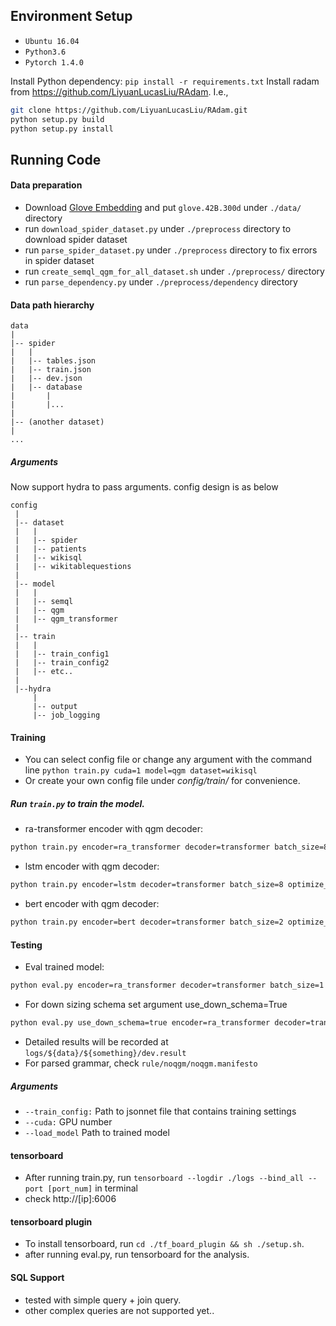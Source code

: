 ## Environment Setup

* `Ubuntu 16.04`
* `Python3.6`
* `Pytorch 1.4.0`

Install Python dependency: `pip install -r requirements.txt`
Install radam from https://github.com/LiyuanLucasLiu/RAdam. I.e.,
```bash
git clone https://github.com/LiyuanLucasLiu/RAdam.git
python setup.py build
python setup.py install
```


## Running Code

#### Data preparation

* Download [Glove Embedding](https://nlp.stanford.edu/data/wordvecs/glove.42B.300d.zip) and put `glove.42B.300d` under `./data/` directory  
* run `download_spider_dataset.py` under `./preprocess` directory to download spider dataset
* run `parse_spider_dataset.py` under `./preprocess` directory to fix errors in spider dataset
* run `create_semql_qgm_for_all_dataset.sh` under `./preprocess/` directory
* run `parse_dependency.py` under `./preprocess/dependency` directory
#### Data path hierarchy
```
data
|
|-- spider
|   |
|   |-- tables.json
|   |-- train.json
|   |-- dev.json
|   |-- database
|       |
|       |...
|
|-- (another dataset)
|
...
```


##### Arguments

Now support hydra to pass arguments.
config design is as below
```
config
 |
 |-- dataset
 |   |
 |   |-- spider
 |   |-- patients
 |   |-- wikisql
 |   |-- wikitablequestions
 |
 |-- model
 |   | 
 |   |-- semql
 |   |-- qgm
 |   |-- qgm_transformer
 |
 |-- train    
 |   |
 |   |-- train_config1
 |   |-- train_config2
 |   |-- etc..
 |
 |--hydra
     |
     |-- output
     |-- job_logging
```

#### Training
* You can select config file or change any argument with the command line `python train.py cuda=1 model=qgm dataset=wikisql`
* Or create your own config file under *config/train/* for convenience.

##### Run `train.py` to train the model.


* ra-transformer encoder with qgm decoder:
```bash
python train.py encoder=ra_transformer decoder=transformer batch_size=8 optimize_freq=16 tag=${something}
```
* lstm encoder with qgm decoder:
```bash
python train.py encoder=lstm decoder=transformer batch_size=8 optimize_freq=16 tag=${something}
```
* bert encoder with qgm decoder:
```bash
python train.py encoder=bert decoder=transformer batch_size=2 optimize_freq=4 tag=${something}
```

#### Testing

* Eval trained model:
```bash
python eval.py encoder=ra_transformer decoder=transformer batch_size=1 load_model=logs/${date}/${something}/model/best_model.pt
```
* For down sizing schema set argument use_down_schema=True
```bash
python eval.py use_down_schema=true encoder=ra_transformer decoder=transformer batch_size=1 load_model=logs/${date}/${something}/model/best_model.pt
```

* Detailed results will be recorded at `logs/${data}/${something}/dev.result`
* For parsed grammar, check `rule/noqgm/noqgm.manifesto`

##### Arguments

* `--train_config:` Path to jsonnet file that contains training settings  
* `--cuda:` GPU number  
* `--load_model` Path to trained model  

#### tensorboard

* After running train.py, run `tensorboard --logdir ./logs --bind_all --port [port_num]` in terminal
* check http://[ip]:6006

#### tensorboard plugin

* To install tensorboard, run  `cd ./tf_board_plugin && sh ./setup.sh`.
* after running eval.py, run tensorboard for the analysis.

#### SQL Support

* tested with simple query + join query.
* other complex queries are not supported yet..
